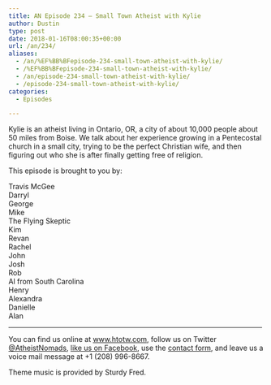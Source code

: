 ```yaml
---
title: AN Episode 234 – Small Town Atheist with Kylie
author: Dustin
type: post
date: 2018-01-16T08:00:35+00:00
url: /an/234/
aliases:
  - /an/%EF%BB%BFepisode-234-small-town-atheist-with-kylie/
  - /%EF%BB%BFepisode-234-small-town-atheist-with-kylie/
  - /an/episode-234-small-town-atheist-with-kylie/
  - /episode-234-small-town-atheist-with-kylie/
categories:
  - Episodes

---
```

<div id="buzzsprout-player-10552875"></div><script src="https://www.buzzsprout.com/1983601/10552875-episode-234-small-town-atheist-with-kylie.js?container_id=buzzsprout-player-10552875&player=small" type="text/javascript" charset="utf-8"></script>

Kylie is an atheist living in Ontario, OR, a city of about 10,000 people about 50 miles from Boise. We talk about her experience growing in a Pentecostal church in a small city, trying to be the perfect Christian wife, and then figuring out who she is after finally getting free of religion.

<!--more-->

This episode is brought to you by:

Travis McGee  
Darryl  
George  
Mike  
The Flying Skeptic  
Kim  
Revan  
Rachel  
John  
Josh  
Rob  
Al from South Carolina  
Henry  
Alexandra  
Danielle  
Alan

<hr width="500" />

You can find us online at <a href="https://www.htotw.com/" target="_blank" rel="noopener">www.htotw.com</a>, follow us on Twitter <a href="https://htotw.com/twitter" target="_blank" rel="noopener">@AtheistNomads</a>, <a href="https://htotw.com/facebook" target="_blank" rel="noopener">like us on Facebook</a>, use the [contact form](https://htotw.com/contact), and leave us a voice mail message at +1 (208) 996-8667.

Theme music is provided by Sturdy Fred.